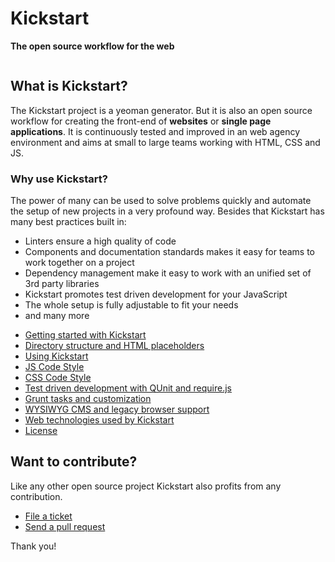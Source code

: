 # Kickstart

<b>The open source workflow for the web</b>

<img src="https://raw.githubusercontent.com/markusfalk/generator-kickstart/master/docs/kickstart.png" alt="">

## What is Kickstart?

The Kickstart project is a yeoman generator. But it is also an open source workflow for creating the front-end of **websites** or **single page applications**.
It is continuously tested and improved in an web agency environment and aims at small to large teams working with HTML, CSS and JS.

### Why use Kickstart?

The power of many can be used to solve problems quickly and automate the setup of new projects in a very profound way. Besides that Kickstart has many best practices built in:

* Linters ensure a high quality of code
* Components and documentation standards makes it easy for teams to work together on a project
* Dependency management make it easy to work with an unified set of 3rd party libraries
* Kickstart promotes test driven development for your JavaScript
* The whole setup is fully adjustable to fit your needs
* and many more

<!-- ## Documentation [![Dependency Status](https://gemnasium.com/markusfalk/generator-kickstart.svg)](https://gemnasium.com/markusfalk/generator-kickstart) [![Build Status](https://travis-ci.org/markusfalk/generator-kickstart.svg?branch=20150416_falk_test-creation-pass)](https://travis-ci.org/markusfalk/generator-kickstart) [![Code Climate](https://codeclimate.com/github/markusfalk/generator-kickstart/badges/gpa.svg)](https://codeclimate.com/github/markusfalk/generator-kickstart) -->

* [Getting started with Kickstart](https://github.com/webit-de/generator-kickstart/blob/master/docs/getting-started.md)
* [Directory structure and HTML placeholders](https://github.com/webit-de/generator-kickstart/blob/master/docs/directory-structure.md)
* [Using Kickstart](https://github.com/webit-de/generator-kickstart/blob/master/docs/using-kickstart.md)
* [JS Code Style](https://github.com/webit-de/generator-kickstart/blob/master/docs/js-codestyle.md)
* [CSS Code Style](https://github.com/webit-de/generator-kickstart/blob/master/docs/css-codestyle.md)
* [Test driven development with QUnit and require.js](https://github.com/webit-de/generator-kickstart/blob/master/docs/unit-tests.md)
* [Grunt tasks and customization](https://github.com/webit-de/generator-kickstart/blob/master/docs/grunt-customization.md)
* [WYSIWYG CMS and legacy browser support](https://github.com/webit-de/generator-kickstart/blob/master/docs/wysiwyg-legacy.md)
* [Web technologies used by Kickstart](https://github.com/webit-de/generator-kickstart/blob/master/docs/technologies.md)
* [License](https://github.com/webit-de/generator-kickstart/blob/master/docs/license.md)

## Want to contribute?

Like any other open source project Kickstart also profits from any contribution.

* [File a ticket](https://github.com/webit-de/generator-kickstart/issues)
* [Send a pull request](https://github.com/webit-de/generator-kickstart/pulls)

Thank you!
